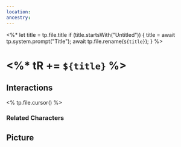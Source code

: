 ```yaml
---
location:
ancestry:
---
```

<%*
	let title = tp.file.title 
	if (title.startsWith("Untitled")) {
		title = await tp.system.prompt("Title");
		await tp.file.rename(`${title}`);
	}
%>
# <%* tR += `${title}` %>

## Interactions
<% tp.file.cursor() %>
### Related Characters

## Picture